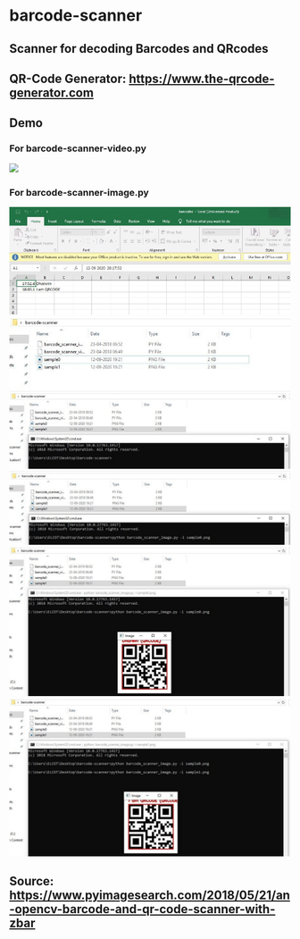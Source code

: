# barcode-scanner
## Scanner for decoding Barcodes and QRcodes
## QR-Code Generator: https://www.the-qrcode-generator.com
## Demo
### For barcode-scanner-video.py

<img src="/Demo images/7.gif">

### For barcode-scanner-image.py
<img src="/Demo images/6.JPG">
<img src="/Demo images/1.JPG">
<img src="/Demo images/2.JPG">
<img src="/Demo images/3.JPG">
<img src="/Demo images/4.JPG">
<img src="/Demo images/5.JPG">

## Source: https://www.pyimagesearch.com/2018/05/21/an-opencv-barcode-and-qr-code-scanner-with-zbar
